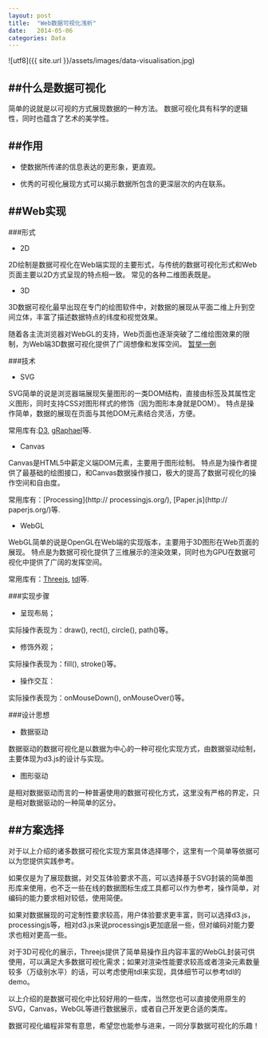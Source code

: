 ```yaml
---
layout: post
title:  "Web数据可视化浅析"
date:   2014-05-06 
categories: Data
---
```

![utf8]({{ site.url }}/assets/images/data-visualisation.jpg)	

##什么是数据可视化
---
简单的说就是以可视的方式展现数据的一种方法。
数据可视化具有科学的逻辑性，同时也蕴含了艺术的美学性。

##作用
---
* 使数据所传递的信息表达的更形象，更直观。

* 优秀的可视化展现方式可以揭示数据所包含的更深层次的内在联系。

##Web实现
---

###形式

* 2D

2D绘制是数据可视化在Web端实现的主要形式，与传统的数据可视化形式和Web页面主要以2D方式呈现的特点相一致。
常见的各种二维图表既是。

* 3D

3D数据可视化最早出现在专门的绘图软件中，对数据的展现从平面二维上升到空间立体，丰富了描述数据特点的纬度和视觉效果。

随着各主流浏览器对WebGL的支持，Web页面也逐渐突破了二维绘图效果的限制，为Web端3D数据可视化提供了广阔想像和发挥空间。
[暂举一例](http://www.georgeandjonathan.com/)

###技术

* SVG

SVG简单的说是浏览器端展现矢量图形的一类DOM结构，直接由标签及其属性定义图形，同时支持CSS对图形样式的修饰（因为图形本身就是DOM）。
特点是操作简单，数据的展现在页面与其他DOM元素结合灵活，方便。

常用库有:[D3](http://d3js.org/), [gRaphael](http://g.raphaeljs.com/)等.

* Canvas

Canvas是HTML5中薪定义端DOM元素，主要用于图形绘制。
特点是为操作者提供了最基础的绘图接口，和Canvas数据操作接口，极大的提高了数据可视化的操作空间和自由度。

常用库有：[Processing](http:// processingjs.org/), [Paper.js](http:// paperjs.org/)等.

* WebGL

WebGL简单的说是OpenGL在Web端的实现版本，主要用于3D图形在Web页面的展现。
特点是为数据可视化提供了三维展示的渲染效果，同时也为GPU在数据可视化中提供了广阔的发挥空间。

常用库有：[Threejs](threejs.org), [tdl](https://github.com/greggman/tdl)等.

###实现步骤

* 呈现布局；

实际操作表现为：draw(), rect(), circle(), path()等。

* 修饰外观；

实际操作表现为：fill(), stroke()等。

* 操作交互：

实际操作表现为：onMouseDown(), onMouseOver()等。

###设计思想

* 数据驱动

数据驱动的数据可视化是以数据为中心的一种可视化实现方式，由数据驱动绘制，主要体现为d3.js的设计与实现。

* 图形驱动

是相对数据驱动而言的一种普遍使用的数据可视化方式，这里没有严格的界定，只是相对数据驱动的一种简单的区分。

##方案选择
---
对于以上介绍的诸多数据可视化实现方案具体选择哪个，这里有一个简单等依据可以为您提供实践参考。

如果仅是为了展现数据，对交互体验要求不高，可以选择基于SVG封装的简单图形库来使用，也不乏一些在线的数据图标生成工具都可以作为参考，操作简单，对编码的能力要求相对较低，使用简便。

如果对数据展现的可定制性要求较高，用户体验要求更丰富，则可以选择d3.js，processingjs等，相对d3.js来说processingjs更加底层一些，但对编码对能力要求也相对更高一些。

对于3D可视化的展示，Threejs提供了简单易操作且内容丰富的WebGL封装可供使用，可以满足大多数据可视化需求；如果对渲染性能要求较高或者渲染元素数量较多（万级别水平）的话，可以考虑使用tdl来实现，具体细节可以参考tdl的demo。

以上介绍的是数据可视化中比较好用的一些库，当然您也可以直接使用原生的SVG，Canvas，WebGL等进行数据展示，或者自己开发更合适的类库。

数据可视化编程非常有意思，希望您也能参与进来，一同分享数据可视化的乐趣！























